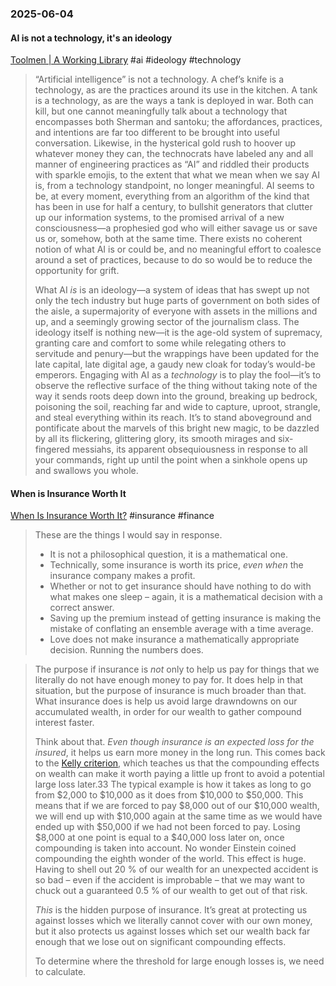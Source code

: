 ### 2025-06-04
#### AI is not a technology, it's an ideology
[Toolmen \| A Working Library](https://aworkinglibrary.com/writing/toolmen) #ai #ideology #technology 

> “Artificial intelligence” is not a technology. A chef’s knife is a technology, as are the practices around its use in the kitchen. A tank is a technology, as are the ways a tank is deployed in war. Both can kill, but one cannot meaningfully talk about a technology that encompasses both Sherman and santoku; the affordances, practices, and intentions are far too different to be brought into useful conversation. Likewise, in the hysterical gold rush to hoover up whatever money they can, the technocrats have labeled any and all manner of engineering practices as “AI” and riddled their products with sparkle emojis, to the extent that what we mean when we say AI is, from a technology standpoint, no longer meaningful. AI seems to be, at every moment, everything from an algorithm of the kind that has been in use for half a century, to bullshit generators that clutter up our information systems, to the promised arrival of a new consciousness—a prophesied god who will either savage us or save us or, somehow, both at the same time. There exists no coherent notion of what AI is or could be, and no meaningful effort to coalesce around a set of practices, because to do so would be to reduce the opportunity for grift.
> 
> What AI _is_ is an ideology—a system of ideas that has swept up not only the tech industry but huge parts of government on both sides of the aisle, a supermajority of everyone with assets in the millions and up, and a seemingly growing sector of the journalism class. The ideology itself is nothing new—it is the age-old system of supremacy, granting care and comfort to some while relegating others to servitude and penury—but the wrappings have been updated for the late capital, late digital age, a gaudy new cloak for today’s would-be emperors. Engaging with AI as a _technology_ is to play the fool—it’s to observe the reflective surface of the thing without taking note of the way it sends roots deep down into the ground, breaking up bedrock, poisoning the soil, reaching far and wide to capture, uproot, strangle, and steal everything within its reach. It’s to stand aboveground and pontificate about the marvels of this bright new magic, to be dazzled by all its flickering, glittering glory, its smooth mirages and six-fingered messiahs, its apparent obsequiousness in response to all your commands, right up until the point when a sinkhole opens up and swallows you whole.

#### When is Insurance Worth It
[When Is Insurance Worth It?](https://entropicthoughts.com/when-is-insurance-worth-it) #insurance #finance 

> These are the things I would say in response.
>
> - It is not a philosophical question, it is a mathematical one.
> - Technically, some insurance is worth its price, _even when_ the insurance company makes a profit.
> - Whether or not to get insurance should have nothing to do with what makes one sleep – again, it is a mathematical decision with a correct answer.
> - Saving up the premium instead of getting insurance is making the mistake of conflating an ensemble average with a time average.
> - Love does not make insurance a mathematically appropriate decision. Running the numbers does.

> The purpose if insurance is _not_ only to help us pay for things that we literally do not have enough money to pay for. It does help in that situation, but the purpose of insurance is much broader than that. What insurance does is help us avoid large drawndowns on our accumulated wealth, in order for our wealth to gather compound interest faster.
> 
> Think about that. _Even though insurance is an expected loss for the insured_, it helps us earn more money in the long run. This comes back to the [Kelly criterion](https://entropicthoughts.com/the-misunderstood-kelly-criterion.html), which teaches us that the compounding effects on wealth can make it worth paying a little up front to avoid a potential large loss later.33 The typical example is how it takes as long to go from $2,000 to $10,000 as it does from $10,000 to $50,000. This means that if we are forced to pay $8,000 out of our $10,000 wealth, we will end up with $10,000 again at the same time as we would have ended up with $50,000 if we had not been forced to pay. Losing $8,000 at one point is equal to a $40,000 loss later on, once compounding is taken into account. No wonder Einstein coined compounding the eighth wonder of the world. This effect is huge. Having to shell out 20 % of our wealth for an unexpected accident is so bad – even if the accident is improbable – that we may want to chuck out a guaranteed 0.5 % of our wealth to get out of that risk.
> 
> _This_ is the hidden purpose of insurance. It’s great at protecting us against losses which we literally cannot cover with our own money, but it also protects us against losses which set our wealth back far enough that we lose out on significant compounding effects.
> 
> To determine where the threshold for large enough losses is, we need to calculate.